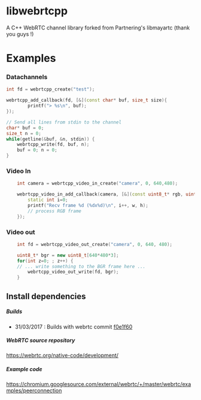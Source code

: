 # libwebrtcpp

A C++ WebRTC channel library forked from Partnering's libmayartc (thank you guys !)


# Examples

### Datachannels

````c++
int fd = webrtcpp_create("test");

webrtcpp_add_callback(fd, [&](const char* buf, size_t size){
		printf("> %s\n", buf);
});

// Send all lines from stdin to the channel
char* buf = 0;
size_t n = 0;
while(getline(&buf, &n, stdin)) {
	webrtcpp_write(fd, buf, n);
	buf = 0; n = 0;
}
````

### Video In

````c++
	int camera = webrtcpp_video_in_create("camera", 0, 640,480);

	webrtcpp_video_in_add_callback(camera, [&](const uint8_t* rgb, uint32_t w, uint32_t h) {
		static int i=0;
		printf("Recv frame %d (%dx%d)\n", i++, w, h);
		// process RGB frame
	});
````

### Video out

````c++
	int fd = webrtcpp_video_out_create("camera", 0, 640, 480);

	uint8_t* bgr = new uint8_t[640*480*3];
	for(int z=0; ; z++) {
    // ... write something to the BGR frame here ...
		webrtcpp_video_out_write(fd, bgr);
	}
````  

## Install dependencies

##### Builds
- 31/03/2017 : Builds with webrtc commit [f0e1f60](https://chromium.googlesource.com/external/webrtc.git/+/f0e1f60b0c253377be6cc7fa3745467503d2631b)

##### WebRTC source repository

https://webrtc.org/native-code/development/

##### Example code 
https://chromium.googlesource.com/external/webrtc/+/master/webrtc/examples/peerconnection
